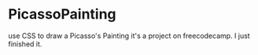 # PicassoPainting
use CSS to draw a Picasso's Painting
it's a project on freecodecamp.
I just finished it.
